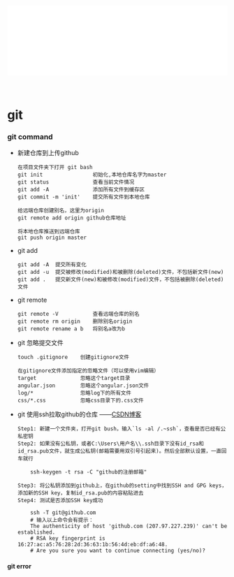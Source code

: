<div id="navifation" class='headbar'>
    <iframe id='head' align="center" width="100%" height="160" src="others_show.html"  frameborder="no" border="0" marginwidth="0" marginheight="px" scrolling="no" ></iframe>
</div>
<style>
    .headbar{text-align:center}
    .iframe{margin:0 auto;}
</style>
<script>
    var oDiv = document.getElementById('head');
    oDiv.style.position = 'fixed'; oDiv.style.top = '0px'; oDiv.style.left = '0px';
    document.title="others/git";
</script>
<br><br>
<!-- ___________________________________________ -->
<!-- ___________________________________________ -->

# git

### git command


* 新建仓库到上传github
    ```git
    在项目文件夹下打开 git bash
    git init                初始化,本地仓库名字为master
    git status              查看当前文件情况
    git add -A              添加所有文件到缓存区
    git commit -m 'init'    提交所有文件到本地仓库

    给远端仓库创建别名，这里为origin
    git remote add origin github仓库地址
    
    将本地仓库推送到远端仓库
    git push origin master

    ```

* git add
    ```git
    git add -A  提交所有变化
    git add -u  提交被修改(modified)和被删除(deleted)文件，不包括新文件(new)
    git add .   提交新文件(new)和被修改(modified)文件，不包括被删除(deleted)文件
    ```

* git remote
    ```git
    git remote -V           查看远端仓库的别名
    git remote rm origin    删除别名origin
    git remote rename a b   将别名a改为b
    ```

* git 忽略提交文件
    ```git
    touch .gitignore    创建gitignore文件
        
    在gitignore文件添加指定的忽略文件（可以使用vim编辑）
    target              忽略这个target目录
    angular.json        忽略这个angular.json文件
    log/*               忽略log下的所有文件
    css/*.css           忽略css目录下的.css文件
    ```

* git 使用ssh拉取github的仓库 ——[CSDN博客](https://blog.csdn.net/felicity294250051/article/details/53606158)
    ```git
    Step1: 新建一个文件夹，打开git bush，输入`ls -al /.~ssh`，查看是否已经有公私密钥
    Step2: 如果没有公私钥，或者C:\Users\用户名\\.ssh目录下没有id_rsa和id_rsa.pub文件，就生成公私钥(邮箱需要用双引号引起来)。然后全部默认设置，一直回车就行
        
        ssh-keygen -t rsa -C "github的注册邮箱"

    Step3: 将公私钥添加到github上，在github的setting中找到SSH and GPG keys，添加新的SSH key，复制id_rsa.pub的内容粘贴进去
    Step4: 测试是否添加SSH key成功
        
        ssh -T git@github.com
        # 输入以上命令会有提示：
        The authenticity of host 'github.com (207.97.227.239)' can't be established.
        # RSA key fingerprint is 16:27:ac:a5:76:28:2d:36:63:1b:56:4d:eb:df:a6:48.
        # Are you sure you want to continue connecting (yes/no)?
     ```
#### git error

